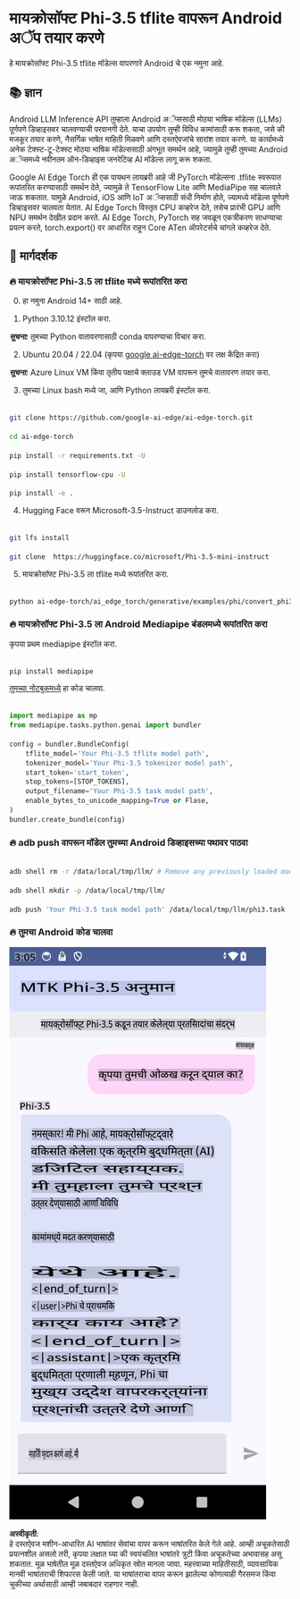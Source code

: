# **मायक्रोसॉफ्ट Phi-3.5 tflite वापरून Android अॅप तयार करणे**

हे मायक्रोसॉफ्ट Phi-3.5 tflite मॉडेल्स वापरणारे Android चे एक नमुना आहे.

## **📚 ज्ञान**

Android LLM Inference API तुम्हाला Android अॅप्ससाठी मोठ्या भाषिक मॉडेल्स (LLMs) पूर्णपणे डिव्हाइसवर चालवण्याची परवानगी देते. याचा उपयोग तुम्ही विविध कामांसाठी करू शकता, जसे की मजकूर तयार करणे, नैसर्गिक भाषेत माहिती मिळवणे आणि दस्तऐवजांचे सारांश तयार करणे. या कार्यामध्ये अनेक टेक्स्ट-टू-टेक्स्ट मोठ्या भाषिक मॉडेल्ससाठी अंगभूत समर्थन आहे, ज्यामुळे तुम्ही तुमच्या Android अॅप्समध्ये नवीनतम ऑन-डिव्हाइस जनरेटिव्ह AI मॉडेल्स लागू करू शकता.

Google AI Edge Torch ही एक पायथन लायब्ररी आहे जी PyTorch मॉडेल्सना .tflite स्वरूपात रूपांतरित करण्यासाठी समर्थन देते, ज्यामुळे ते TensorFlow Lite आणि MediaPipe सह चालवले जाऊ शकतात. यामुळे Android, iOS आणि IoT अॅप्ससाठी संधी निर्माण होते, ज्यामध्ये मॉडेल्स पूर्णपणे डिव्हाइसवर चालवता येतात. AI Edge Torch विस्तृत CPU कव्हरेज देते, तसेच प्रारंभी GPU आणि NPU समर्थन देखील प्रदान करते. AI Edge Torch, PyTorch सह जवळून एकत्रीकरण साधण्याचा प्रयत्न करते, torch.export() वर आधारित राहून Core ATen ऑपरेटर्सचे चांगले कव्हरेज देते.

## **🪬 मार्गदर्शक**

### **🔥 मायक्रोसॉफ्ट Phi-3.5 ला tflite मध्ये रूपांतरित करा**

0. हा नमुना Android 14+ साठी आहे.

1. Python 3.10.12 इंस्टॉल करा.

***सूचना:*** तुमच्या Python वातावरणासाठी conda वापरण्याचा विचार करा.

2. Ubuntu 20.04 / 22.04 (कृपया [google ai-edge-torch](https://github.com/google-ai-edge/ai-edge-torch) वर लक्ष केंद्रित करा)

***सूचना:*** Azure Linux VM किंवा तृतीय पक्षाचे क्लाउड VM वापरून तुमचे वातावरण तयार करा.

3. तुमच्या Linux bash मध्ये जा, आणि Python लायब्ररी इंस्टॉल करा.

```bash

git clone https://github.com/google-ai-edge/ai-edge-torch.git

cd ai-edge-torch

pip install -r requirements.txt -U 

pip install tensorflow-cpu -U

pip install -e .

```

4. Hugging Face वरून Microsoft-3.5-Instruct डाउनलोड करा.

```bash

git lfs install

git clone  https://huggingface.co/microsoft/Phi-3.5-mini-instruct

```

5. मायक्रोसॉफ्ट Phi-3.5 ला tflite मध्ये रूपांतरित करा.

```bash

python ai-edge-torch/ai_edge_torch/generative/examples/phi/convert_phi3_to_tflite.py --checkpoint_path  Your Microsoft Phi-3.5-mini-instruct path --tflite_path Your Microsoft Phi-3.5-mini-instruct tflite path  --prefill_seq_len 1024 --kv_cache_max_len 1280 --quantize True

```

### **🔥 मायक्रोसॉफ्ट Phi-3.5 ला Android Mediapipe बंडलमध्ये रूपांतरित करा**

कृपया प्रथम mediapipe इंस्टॉल करा.

```bash

pip install mediapipe

```

[तुमच्या नोटबुकमध्ये](../../../../../../code/09.UpdateSamples/Aug/Android/convert/convert_phi.ipynb) हा कोड चालवा.

```python

import mediapipe as mp
from mediapipe.tasks.python.genai import bundler

config = bundler.BundleConfig(
    tflite_model='Your Phi-3.5 tflite model path',
    tokenizer_model='Your Phi-3.5 tokenizer model path',
    start_token='start_token',
    stop_tokens=[STOP_TOKENS],
    output_filename='Your Phi-3.5 task model path',
    enable_bytes_to_unicode_mapping=True or Flase,
)
bundler.create_bundle(config)

```

### **🔥 adb push वापरून मॉडेल तुमच्या Android डिव्हाइसच्या पथावर पाठवा**

```bash

adb shell rm -r /data/local/tmp/llm/ # Remove any previously loaded models

adb shell mkdir -p /data/local/tmp/llm/

adb push 'Your Phi-3.5 task model path' /data/local/tmp/llm/phi3.task

```

### **🔥 तुमचा Android कोड चालवा**

![demo](../../../../../../translated_images/demo.8981711efb5a9cee5dcd835f66b3b31b94b4f3e527300e15a98a0d48863b9fbd.mr.png)

**अस्वीकृती**:  
हे दस्तऐवज मशीन-आधारित AI भाषांतर सेवांचा वापर करून भाषांतरित केले गेले आहे. आम्ही अचूकतेसाठी प्रयत्नशील असलो तरी, कृपया लक्षात घ्या की स्वयंचलित भाषांतरे त्रुटी किंवा अचूकतेच्या अभावासह असू शकतात. मूळ भाषेतील मूळ दस्तऐवज अधिकृत स्रोत मानला जावा. महत्त्वाच्या माहितीसाठी, व्यावसायिक मानवी भाषांतराची शिफारस केली जाते. या भाषांतराचा वापर करून झालेल्या कोणत्याही गैरसमज किंवा चुकीच्या अर्थासाठी आम्ही जबाबदार राहणार नाही.